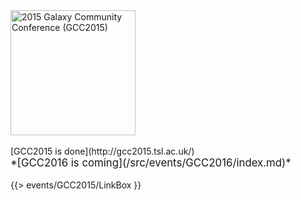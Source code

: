 <div class='center'>
<a href='http://gcc2015.tsl.ac.uk/'><img src="/src/images/Logos/GCC2015LogoWide600.png" alt="2015 Galaxy Community Conference (GCC2015)" width="200" /></a><br /><br />
[GCC2015 is done](http://gcc2015.tsl.ac.uk/) <br />
<span style="font-size: larger;"> *[GCC2016 is coming](/src/events/GCC2016/index.md)*
</span>
</div>

<div class='right'><br />{{> events/GCC2015/LinkBox }}</div>
